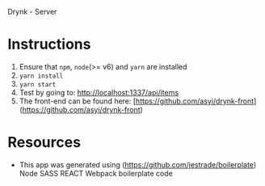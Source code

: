 Drynk - Server

Instructions
===============

1. Ensure that `npm`, `node`(>= v6) and `yarn` are installed
1. `yarn install`
1. `yarn start`
1. Test by going to: [http://localhost:1337/api/items](http://localhost:1337/api/items)
1. The front-end can be found here: [https://github.com/asyi/drynk-front] (https://github.com/asyi/drynk-front)

Resources
===============

* This app was generated using (https://github.com/jestrade/boilerplate) Node SASS REACT Webpack boilerplate code
